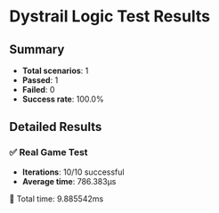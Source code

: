 # Dystrail Logic Test Results

## Summary

- **Total scenarios**: 1
- **Passed**: 1
- **Failed**: 0
- **Success rate**: 100.0%

## Detailed Results

### ✅ Real Game Test

- **Iterations**: 10/10 successful
- **Average time**: 786.383µs


🏁 Total time: 9.885542ms
